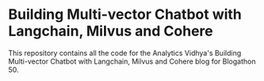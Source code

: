 # Building Multi-vector Chatbot with Langchain, Milvus and Cohere
This repository contains all the code for the Analytics Vidhya's Building Multi-vector Chatbot with Langchain, Milvus and Cohere blog for Blogathon 50.
